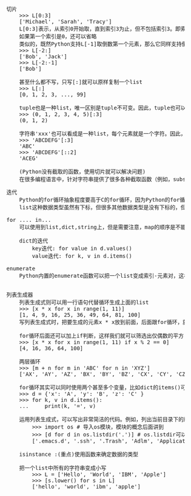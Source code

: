 <pre>
    切片
        >>> L[0:3]
        ['Michael', 'Sarah', 'Tracy']
        L[0:3]表示，从索引0开始取，直到索引3为止，但不包括索引3。即索引0，1，2，正好是3个元素。
        如果第一个索引是0，还可以省略
        类似的，既然Python支持L[-1]取倒数第一个元素，那么它同样支持倒数切片，
        >>> L[-2:]
        ['Bob', 'Jack']
        >>> L[-2:-1]
        ['Bob']
        
        甚至什么都不写，只写[:]就可以原样复制一个list
        >>> L[:]
        [0, 1, 2, 3, ..., 99]
        
        tuple也是一种list，唯一区别是tuple不可变。因此，tuple也可以用切片操作，只是操作的结果仍是tuple：
        >>> (0, 1, 2, 3, 4, 5)[:3]
        (0, 1, 2)
        
        字符串'xxx'也可以看成是一种list，每个元素就是一个字符。因此，字符串也可以用切片操作，只是操作结果仍是字符串：
        >>> 'ABCDEFG'[:3]
        'ABC'
        >>> 'ABCDEFG'[::2]
        'ACEG'
        
        (Python没有截取的函数，使用切片就可以解决问题)
        在很多编程语言中，针对字符串提供了很多各种截取函数（例如，substring），其实目的就是对字符串切片。Python没有针对字符串的截取函数，只需要切片一个操作就可以完成，非常简单
</pre>

<pre>
    迭代
        Python的for循环抽象程度要高于C的for循环，因为Python的for循环不仅可以用在list或tuple上，还可以作用在其他可迭代对象上。
        list这种数据类型虽然有下标，但很多其他数据类型是没有下标的，但是，只要是可迭代对象，无论有无下标，都可以迭代，比如dict就可以迭代
    
    for .... in...
        可以使用到list,dict,string上，但是需要注意，map的顺序是不能确定的
        
        dict的迭代
            key迭代: for value in d.values()
            value迭代: for k, v in d.items()
            
    enumerate
        Python内置的enumerate函数可以把一个list变成索引-元素对，这样就可以在for循环中同时迭代索引和元素本身
                
</pre>

<pre>
    列表生成器
        列表生成式则可以用一行语句代替循环生成上面的list
        >>> [x * x for x in range(1, 11)]
        [1, 4, 9, 16, 25, 36, 49, 64, 81, 100]
        写列表生成式时，把要生成的元素x * x放到前面，后面跟for循环，就可以把list创建出来，十分有用，多写几次，很快就可以熟悉这种语法
        
        for循环后面还可以加上if判断，这样我们就可以筛选出仅偶数的平方
        >>> [x * x for x in range(1, 11) if x % 2 == 0]
        [4, 16, 36, 64, 100]
        
        两层循环
        >>> [m + n for m in 'ABC' for n in 'XYZ']
        ['AX', 'AY', 'AZ', 'BX', 'BY', 'BZ', 'CX', 'CY', 'CZ']
        
        for循环其实可以同时使用两个甚至多个变量，比如dict的items()可以同时迭代key和value
        >>> d = {'x': 'A', 'y': 'B', 'z': 'C' }
        >>> for k, v in d.items():
        ...     print(k, '=', v)
        
        运用列表生成式，可以写出非常简洁的代码。例如，列出当前目录下的所有文件和目录名，可以通过一行代码实现：
            >>> import os # 导入os模块，模块的概念后面讲到
            >>> [d for d in os.listdir('.')] # os.listdir可以列出文件和目录
            ['.emacs.d', '.ssh', '.Trash', 'Adlm', 'Applications', 'Desktop', 'Documents', 'Downloads', 'Library', 'Movies', 'Music', 'Pictures', 'Public', 'VirtualBox VMs', 'Workspace', 'XCode']        
        
        isinstance :(重点)使用函数来确定数据的类型
        
        把一个list中所有的字符串变成小写
            >>> L = ['Hello', 'World', 'IBM', 'Apple']
            >>> [s.lower() for s in L]
            ['hello', 'world', 'ibm', 'apple']            
        
</pre>
